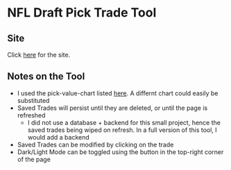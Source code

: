 # NFL Draft Pick Trade Tool

## Site

Click [here](https://lac-thor.netlify.app) for the site.

## Notes on the Tool
* I used the pick-value-chart listed [here](https://www.drafttek.com/NFL-Trade-Value-Chart.asp). A differnt chart could easily be substituted
* Saved Trades will persist until they are deleted, or until the page is refreshed
  * I did not use a database + backend for this small project, hence the saved trades being wiped on refresh. In a full version of this tool, I would add a backend
* Saved Trades can be modified by clicking on the trade
* Dark/Light Mode can be toggled using the button in the top-right corner of the page
